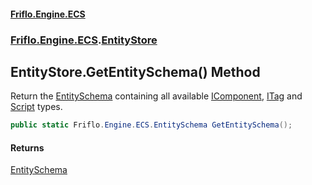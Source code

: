 #### [Friflo.Engine.ECS](index.md 'index')
### [Friflo.Engine.ECS](Friflo.Engine.ECS.md 'Friflo.Engine.ECS').[EntityStore](EntityStore.md 'Friflo.Engine.ECS.EntityStore')

## EntityStore.GetEntitySchema() Method

Return the [EntitySchema](EntitySchema.md 'Friflo.Engine.ECS.EntitySchema') containing all available
[IComponent](IComponent.md 'Friflo.Engine.ECS.IComponent'), [ITag](ITag.md 'Friflo.Engine.ECS.ITag') and [Script](Script.md 'Friflo.Engine.ECS.Script') types.

```csharp
public static Friflo.Engine.ECS.EntitySchema GetEntitySchema();
```

#### Returns
[EntitySchema](EntitySchema.md 'Friflo.Engine.ECS.EntitySchema')
